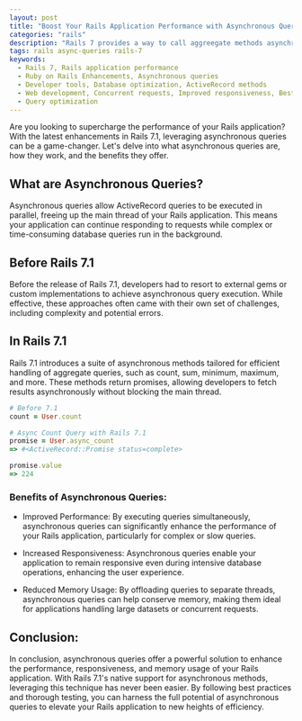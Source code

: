```yaml
---
layout: post
title: "Boost Your Rails Application Performance with Asynchronous Queries"
categories: "rails"
description: "Rails 7 provides a way to call aggreegate methods asynchronously, with active record promise"
tags: rails async-queries rails-7
keywords:
  - Rails 7, Rails application performance
  - Ruby on Rails Enhancements, Asynchronous queries
  - Developer tools, Database optimization, ActiveRecord methods
  - Web development, Concurrent requests, Improved responsiveness, Best practices
  - Query optimization
---
```


Are you looking to supercharge the performance of your Rails application? With the latest enhancements in Rails 7.1, leveraging asynchronous queries can be a game-changer. Let's delve into what asynchronous queries are, how they work, and the benefits they offer.

## What are Asynchronous Queries?

Asynchronous queries allow ActiveRecord queries to be executed in parallel, freeing up the main thread of your Rails application. This means your application can continue responding to requests while complex or time-consuming database queries run in the background.

## Before Rails 7.1

Before the release of Rails 7.1, developers had to resort to external gems or custom implementations to achieve asynchronous query execution. While effective, these approaches often came with their own set of challenges, including complexity and potential errors.

## In Rails 7.1

Rails 7.1 introduces a suite of asynchronous methods tailored for efficient handling of aggregate queries, such as count, sum, minimum, maximum, and more. These methods return promises, allowing developers to fetch results asynchronously without blocking the main thread.

```ruby
# Before 7.1
count = User.count

# Async Count Query with Rails 7.1
promise = User.async_count
=> #<ActiveRecord::Promise status=complete>

promise.value
=> 224
```

### Benefits of Asynchronous Queries:

- Improved Performance:
By executing queries simultaneously, asynchronous queries can significantly enhance the performance of your Rails application, particularly for complex or slow queries.

- Increased Responsiveness:
Asynchronous queries enable your application to remain responsive even during intensive database operations, enhancing the user experience.

- Reduced Memory Usage:
By offloading queries to separate threads, asynchronous queries can help conserve memory, making them ideal for applications handling large datasets or concurrent requests.

## Conclusion:

In conclusion, asynchronous queries offer a powerful solution to enhance the performance, responsiveness, and memory usage of your Rails application. With Rails 7.1's native support for asynchronous methods, leveraging this technique has never been easier. By following best practices and thorough testing, you can harness the full potential of asynchronous queries to elevate your Rails application to new heights of efficiency.

